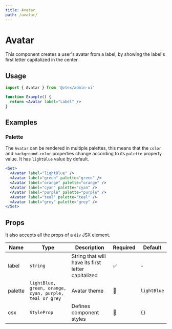 ```yaml
---
title: Avatar
path: /avatar/
---
```


# Avatar

This component creates a user's avatar from a label, by showing the label's first letter capitalized in the center.

## Usage

```jsx
import { Avatar } from '@vtex/admin-ui'

function Example() {
  return <Avatar label="Label" />
}
```

## Examples

### Palette

The `Avatar` can be rendered in multiple palettes, this means that the `color` and `background-color` properties change according to its `palette` property value. It has `lightBlue` value by default.

```jsx live
<Set>
  <Avatar label="lightBlue" />
  <Avatar label="green" palette="green" />
  <Avatar label="orange" palette="orange" />
  <Avatar label="cyan" palette="cyan" />
  <Avatar label="purple" palette="purple" />
  <Avatar label="teal" palette="teal" />
  <Avatar label="grey" palette="grey" />
</Set>
```

## Props

It also accepts all the props of a `div` JSX element.

| Name    | Type                                                   | Description                                        | Required | Default     |
| ------- | ------------------------------------------------------ | -------------------------------------------------- | -------- | ----------- |
| label   | `string`                                               | String that will have its first letter capitalized | ✅       | -           |
| palette | `lightBlue, green, orange, cyan, purple, teal or grey` | Avatar theme                                       | 🚫       | `lightBlue` |
| csx     | `StyleProp`                                            | Defines component styles                           | 🚫       | `{}`        |
